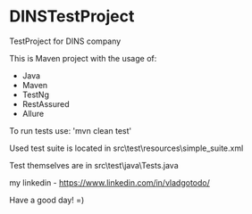 # DINSTestProject
TestProject for DINS company

This is Maven project with the usage of:
* Java
* Maven
* TestNg
* RestAssured
* Allure

To run tests use: 'mvn clean test'

Used test suite is located in src\test\resources\simple_suite.xml

Test themselves are in src\test\java\Tests.java

my linkedin - https://www.linkedin.com/in/vladgotodo/

Have a good day! =)
